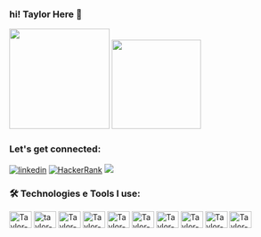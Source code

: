 ### hi! Taylor Here 🚀

<div>
  <img height="180em" src="https://github-readme-stats.vercel.app/api?username=TaylorGomes&show_icons=true&theme=tokyonight"/>
  <img height="160em" src="https://github-readme-stats.vercel.app/api/top-langs/?username=TaylorGomes&layout=compact&theme=tokyonight"/>
</div>

###  Let's get connected:

[![linkedin](https://img.shields.io/badge/LinkedIn-0077B5?style=for-the-badge&logo=linkedin&logoColor=white)](https://www.linkedin.com/in/taylor-pereira-gomes-da-costa)
[![HackerRank](https://img.shields.io/badge/-Hackerrank-2EC866?style=for-the-badge&logo=HackerRank&logoColor=white)](https://www.hackerrank.com/TaylorCosta)
<a href = "mailto:taylorgomesdacosta@gmail.com"><img src="https://img.shields.io/badge/-Gmail-%23333?style=for-the-badge&logo=gmail&logoColor=white" target="_blank"></a>

### 🛠️ Technologies e Tools I use:

<div>
<img align="center" alt="Taylor-html" height="30" width="40" src="https://cdn.jsdelivr.net/gh/devicons/devicon/icons/html5/html5-original-wordmark.svg"/>
<img align="center" alt="taylor-css" height="30" width="40" src="https://cdn.jsdelivr.net/gh/devicons/devicon/icons/css3/css3-original.svg"/>
<img align="center" alt="Taylor-java" height="30" width="40" src="https://cdn.jsdelivr.net/gh/devicons/devicon/icons/java/java-original-wordmark.svg"/>
<img align="center" alt="Taylor-Javascript" height="30" width="40" src="https://cdn.jsdelivr.net/gh/devicons/devicon/icons/javascript/javascript-original.svg"/>
<img align="center" alt="Taylor-Python" height="30" width="40" src="https://cdn.jsdelivr.net/gh/devicons/devicon/icons/python/python-original-wordmark.svg"/>
<img align="center" alt="Taylor-Spring" height="30" width="40" src="https://cdn.jsdelivr.net/gh/devicons/devicon/icons/spring/spring-original-wordmark.svg"/>
<img align="center" alt="Taylor-mySQL" height="30" width="40" src="https://cdn.jsdelivr.net/gh/devicons/devicon/icons/mysql/mysql-original-wordmark.svg"/> 
<img align="center" alt="Taylor-mongodb" height="30" width="40" src="https://cdn.jsdelivr.net/gh/devicons/devicon/icons/mongodb/mongodb-original-wordmark.svg"/>  
<img align="center" alt="Taylor-linux" height="30" width="40" src="https://cdn.jsdelivr.net/gh/devicons/devicon/icons/linux/linux-original.svg"/>
<img align="center" alt="Taylor-aws" height="30" width="40" src="https://cdn.jsdelivr.net/gh/devicons/devicon/icons/amazonwebservices/amazonwebservices-original-wordmark.svg"/>  



</div>
<!--
**TaylorGomes/TaylorGomes** is a ✨ _special_ ✨ repository because its `README.md` (this file) appears on your GitHub profile.

Here are some ideas to get you started:

- 🔭 I’m currently working on ...
- 🌱 I’m currently learning ...
- 👯 I’m looking to collaborate on ...
- 🤔 I’m looking for help with ...
- 💬 Ask me about ...
- 📫 How to reach me: ...
- 😄 Pronouns: ...
- ⚡ Fun fact: ...
-->

